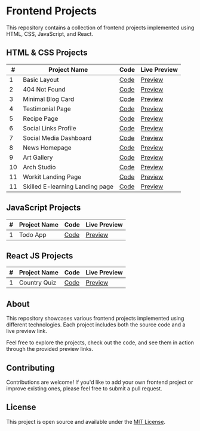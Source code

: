# Frontend Projects

This repository contains a collection of frontend projects implemented using HTML, CSS, JavaScript, and React.

## HTML & CSS Projects

| #   | Project Name                    | Code                                                                                                        | Live Preview                                                                    |
| --- | ------------------------------- | ----------------------------------------------------------------------------------------------------------- | ------------------------------------------------------------------------------- |
| 1   | Basic Layout                    | [Code](https://github.com/khaled308/frontend-projects/tree/main/01)                                         | [Preview](https://statuesque-platypus-d74e22.netlify.app/)                      |
| 2   | 404 Not Found                   | [Code](https://github.com/khaled308/frontend-projects/tree/main/not-found)                                  | [Preview](https://cool-paprenjak-16c8c1.netlify.app/)                           |
| 3   | Minimal Blog Card               | [Code](https://github.com/khaled308/frontend-projects/tree/main/minimal-blog-card)                          | [Preview](https://6551e79732c38232fc709708--cerulean-liger-7888af.netlify.app/) |
| 4   | Testimonial Page                | [Code](https://github.com/khaled308/frontend-projects/tree/main/testimonial-page)                           | [Preview](https://testimonial-khaled308.netlify.app/)                           |
| 5   | Recipe Page                     | [Code](https://github.com/khaled308/frontend-projects/tree/main/recipe-page)                                | [Preview](https://recipe-page-khaled308.netlify.app/)                           |
| 6   | Social Links Profile            | [Code](https://github.com/khaled308/frontend-projects/tree/main/social-links-profile)                       | [Preview](https://social-links-profile-khaled308.netlify.app/)                  |
| 7   | Social Media Dashboard          | [Code](https://github.com/khaled308/frontend-projects/tree/main/social-media-dashboard-with-theme-switcher) | [Preview](https://social-media-dashboard-khaled308.netlify.app/)                |
| 8   | News Homepage                   | [Code](https://github.com/khaled308/frontend-projects/tree/main/news-homepage)                              | [Preview](https://news-homepage-khaled308.netlify.app/)                         |
| 9   | Art Gallery                     | [Code](https://github.com/khaled308/frontend-projects/tree/main/art-gallery-website)                        | [Preview](https://art-gallery-khaled308.netlify.app/)                           |
| 10  | Arch Studio                     | [Code](https://github.com/khaled308/frontend-projects/tree/main/arch-studio-multi-page-website)             | [Preview](https://arch-studio-khaled308.netlify.app/)                           |
| 11  | Workit Landing Page             | [Code](https://github.com/khaled308/frontend-projects/tree/main/workit-landing-page)                        | [Preview](https://khaled308-workit-landing-page.netlify.app/)                   |
| 11  | Skilled E-learning Landing page | [Code](https://github.com/khaled308/frontend-projects/tree/main/skilled-elearning-landing-page)             | [Preview](https://khaled308-skilled-elearning-landing-page.netlify.app/)        |

## JavaScript Projects

| #   | Project Name | Code                                                                      | Live Preview                                       |
| --- | ------------ | ------------------------------------------------------------------------- | -------------------------------------------------- |
| 1   | Todo App     | [Code](https://github.com/khaled308/frontend-projects/tree/main/todo-app) | [Preview](https://khaled308-todo-app.netlify.app/) |

## React JS Projects

| #   | Project Name | Code                                                                          | Live Preview                                          |
| --- | ------------ | ----------------------------------------------------------------------------- | ----------------------------------------------------- |
| 1   | Country Quiz | [Code](https://github.com/khaled308/frontend-projects/tree/main/country-quiz) | [Preview](https://joyful-pudding-3c52a9.netlify.app/) |

## About

This repository showcases various frontend projects implemented using different technologies. Each project includes both the source code and a live preview link.

Feel free to explore the projects, check out the code, and see them in action through the provided preview links.

## Contributing

Contributions are welcome! If you'd like to add your own frontend project or improve existing ones, please feel free to submit a pull request.

## License

This project is open source and available under the [MIT License](LICENSE).
